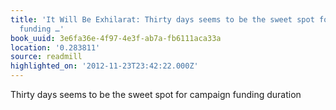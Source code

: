 ```yaml
---
title: 'It Will Be Exhilarat: Thirty days seems to be the sweet spot for campaign
  funding …'
book_uuid: 3e6fa36e-4f97-4e3f-ab7a-fb6111aca33a
location: '0.283811'
source: readmill
highlighted_on: '2012-11-23T23:42:22.000Z'
---
```


Thirty days seems to be the sweet spot for campaign funding duration